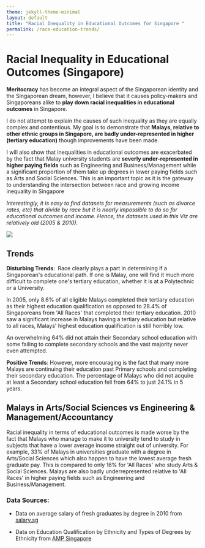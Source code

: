 ```yaml
---
theme: jekyll-theme-minimal
layout: default
title: "Racial Inequality in Educational Outcomes for Singapore "
permalink: /race-education-trends/
---
```



# Racial Inequality in Educational Outcomes (Singapore)

**Meritocracy** has become an integral aspect of the Singaporean identity and the Singaporean dream, however, I believe that it causes policy-makers and Singaporeans alike to **play down racial inequalities in educational outcomes** in Singapore. 

I do not attempt to explain the causes of such inequality as they are equally complex and contentious. My goal is to demonstrate that **Malays, relative to other ethnic groups in Singapore, are badly under-represented in higher (tertiary education)** though improvements have been made. 

I will also show that inequalities in educational outcomes are exacerbated by the fact that Malay university students are **severly under-represented in higher paying fields** such as Engineering and Business/Management while a significant proportion of them take up degrees in lower paying fields such as Arts and Social Sciences. This is an important topic as it is the gateway to understanding the intersection between race and growing income inequality in Singapore


*Interestingly, it is easy to find datasets for measurements (such as divorce rates, etc) that divide by race but it is nearly impossible to do so for educational outcomes and income. Hence, the datasets used in this Viz are relatively old (2005 & 2010).*


<html>
	<head>
		<title> Racial Inequality in Singapore</title>
	</head>
	<body> 
		<div class='tableauPlaceholder' id='viz1609896935877' style='position: relative'><noscript><a href='#'><img alt=' ' src='https:&#47;&#47;public.tableau.com&#47;static&#47;images&#47;Ra&#47;RacialInequalityinEducationalOutcomesSingapore&#47;Dashboard1&#47;1_rss.png' style='border: none' /></a></noscript><object class='tableauViz'  style='display:none;'><param name='host_url' value='https%3A%2F%2Fpublic.tableau.com%2F' /> <param name='embed_code_version' value='3' /> <param name='path' value='views&#47;RacialInequalityinEducationalOutcomesSingapore&#47;Dashboard1?:language=en&amp;:embed=y&amp;:display_count=y' /> <param name='toolbar' value='yes' /><param name='static_image' value='https:&#47;&#47;public.tableau.com&#47;static&#47;images&#47;Ra&#47;RacialInequalityinEducationalOutcomesSingapore&#47;Dashboard1&#47;1.png' /> <param name='animate_transition' value='yes' /><param name='display_static_image' value='yes' /><param name='display_spinner' value='yes' /><param name='display_overlay' value='yes' /><param name='display_count' value='yes' /><param name='language' value='en' /></object></div>                <script type='text/javascript'>                    var divElement = document.getElementById('viz1609896935877');                    var vizElement = divElement.getElementsByTagName('object')[0];                    if ( divElement.offsetWidth > 800 ) { vizElement.style.width='1229px';vizElement.style.height='3027px';} else if ( divElement.offsetWidth > 500 ) { vizElement.style.width='1229px';vizElement.style.height='3027px';} else { vizElement.style.width='100%';vizElement.style.height='1827px';}                     var scriptElement = document.createElement('script');                    scriptElement.src = 'https://public.tableau.com/javascripts/api/viz_v1.js';                    vizElement.parentNode.insertBefore(scriptElement, vizElement);                </script>
	</body>
</html>

## Trends

**Disturbing Trends**: 
Race clearly plays a part in determining if a Singaporean's educational path. If one is Malay, one will find it much more difficult to complete one's tertiary education, whether it is at a Polytechnic or a University. 

In 2005, only 8.6% of all eligible Malays completed their tertiary education as their highest education qualification as opposed to 28.4% of Singaporeans from 'All Races' that completed their tertiary education. 2010 saw a significant increase in Malays having a tertiary education but relative to all races, Malays' highest education qualification is still horribly low. 

An overwhelming 64% did not attain their Secondary school education with some failing to complete secondary schools and the vast majority never even attempted.

**Positive Trends**:
However, more encouraging is the fact that many more Malays are continuing their education past Primary schools and completing their secondary education. The percentage of Malays who did not acquire at least a Secondary school education fell from 64% to just 24.1% in 5 years.


## Malays in Arts/Social Sciences vs Engineering & Management/Accountancy

Racial inequality in terms of educational outcomes is made worse by the fact that Malays who manage to make it to university tend to study in subjects that have a lower average income straight out of university. For example, 33% of Malays in universities graduate with a degree in Arts/Social Sciences which also happen to have the lowest average fresh graduate pay. This is compared to only 16% for 'All Races' who study Arts & Social Sciences. Malays are also badly underrepresented relative to 'All Races' in higher paying fields such as Engineering and Business/Management.


### Data Sources:

- Data on average salary of fresh graduates by degree in 2010 from [salary.sg](https://www.salary.sg/2011/graduate-employment-survey-2010-published-2011/)


- Data on Education Qualification by Ethnicity and Types of Degrees by Ethnicity from [AMP Singapore](https://www.amp.org.sg/wp-content/uploads/2017/06/12-Section-9_Demographic-Study.pdf)

